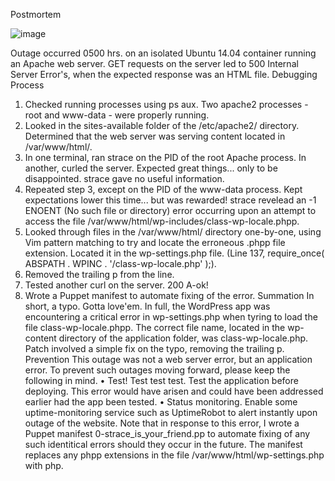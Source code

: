Postmortem


 ![image](https://github.com/cleokibet/alx-system_engineering-devops/assets/122830773/dff7cb05-83f6-4bbb-a971-beaf4739f818)
 

Outage occurred 0500 hrs. on an isolated Ubuntu 14.04 container running an Apache web server. GET requests on the server led to 500 Internal Server Error's, when the expected response was an HTML file.
Debugging Process
1.	Checked running processes using ps aux. Two apache2 processes - root and www-data - were properly running.
2.	Looked in the sites-available folder of the /etc/apache2/ directory. Determined that the web server was serving content located in /var/www/html/.
3.	In one terminal, ran strace on the PID of the root Apache process. In another, curled the server. Expected great things... only to be disappointed. strace gave no useful information.
4.	Repeated step 3, except on the PID of the www-data process. Kept expectations lower this time... but was rewarded! strace revelead an -1 ENOENT (No such file or directory) error occurring upon an attempt to access the file /var/www/html/wp-includes/class-wp-locale.phpp.
5.	Looked through files in the /var/www/html/ directory one-by-one, using Vim pattern matching to try and locate the erroneous .phpp file extension. Located it in the wp-settings.php file. (Line 137, require_once( ABSPATH . WPINC . '/class-wp-locale.php' );).
6.	Removed the trailing p from the line.
7.	Tested another curl on the server. 200 A-ok!
8.	Wrote a Puppet manifest to automate fixing of the error.
Summation
In short, a typo. Gotta love'em. In full, the WordPress app was encountering a critical error in wp-settings.php when tyring to load the file class-wp-locale.phpp. The correct file name, located in the wp-content directory of the application folder, was class-wp-locale.php.
Patch involved a simple fix on the typo, removing the trailing p.
Prevention
This outage was not a web server error, but an application error. To prevent such outages moving forward, please keep the following in mind.
•	Test! Test test test. Test the application before deploying. This error would have arisen and could have been addressed earlier had the app been tested.
•	Status monitoring. Enable some uptime-monitoring service such as UptimeRobot to alert instantly upon outage of the website.
Note that in response to this error, I wrote a Puppet manifest 0-strace_is_your_friend.pp to automate fixing of any such identitical errors should they occur in the future. The manifest replaces any phpp extensions in the file /var/www/html/wp-settings.php with php.

